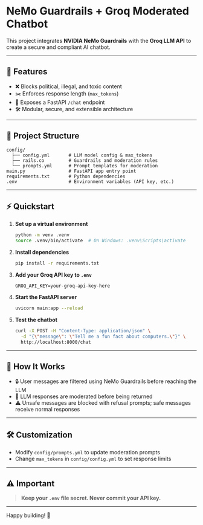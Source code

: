 # NeMo Guardrails + Groq Moderated Chatbot

This project integrates **NVIDIA NeMo Guardrails** with the **Groq LLM API** to create a secure and compliant AI chatbot.

---

## 🚀 Features

- ❌ Blocks political, illegal, and toxic content  
- ✂️ Enforces response length (`max_tokens`)  
- 🔌 Exposes a FastAPI `/chat` endpoint  
- 🛠️ Modular, secure, and extensible architecture

---

## 📁 Project Structure

```plaintext
config/
  ├── config.yml       # LLM model config & max_tokens
  ├── rails.co         # Guardrails and moderation rules
  └── prompts.yml      # Prompt templates for moderation
main.py                # FastAPI app entry point
requirements.txt       # Python dependencies
.env                   # Environment variables (API key, etc.)
```

---

## ⚡ Quickstart

1. **Set up a virtual environment**  
   ```bash
   python -m venv .venv
   source .venv/bin/activate  # On Windows: .venv\Scripts\activate
   ```

2. **Install dependencies**  
   ```bash
   pip install -r requirements.txt
   ```

3. **Add your Groq API key to `.env`**  
   ```env
   GROQ_API_KEY=your-groq-api-key-here
   ```

4. **Start the FastAPI server**  
   ```bash
   uvicorn main:app --reload
   ```

5. **Test the chatbot**  
   ```bash
   curl -X POST -H "Content-Type: application/json" \
     -d "{\"message\": \"Tell me a fun fact about computers.\"}" \
     http://localhost:8000/chat
   ```

---

## 🧠 How It Works

- 🔒 User messages are filtered using NeMo Guardrails before reaching the LLM  
- 🔎 LLM responses are moderated before being returned  
- ⚠️ Unsafe messages are blocked with refusal prompts; safe messages receive normal responses

---

## 🛠️ Customization

- Modify `config/prompts.yml` to update moderation prompts  
- Change `max_tokens` in `config/config.yml` to set response limits

---

## ⚠️ Important

> **Keep your `.env` file secret. Never commit your API key.**

---

Happy building! 🚀
